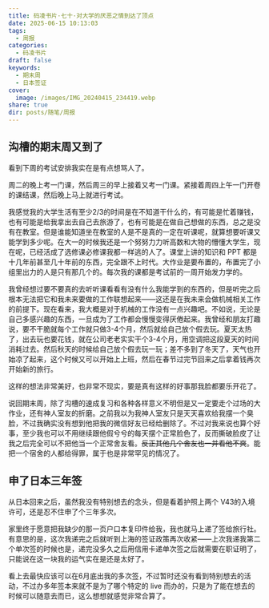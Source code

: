 ```yaml
---
title: 码凌书片·七十·对大学的厌恶之情到达了顶点
date: 2025-06-15 10:13:03
tags:
  - 周报
categories:
  - 码凌书片
draft: false
keywords:
  - 期末周
  - 日本签证
cover:
  image: /images/IMG_20240415_234419.webp
share: true
dir: posts/随笔/周报
---
```


## 沟槽的期末周又到了

看到下周的考试安排我实在是有点想骂人了。

周二的晚上考一门课，然后周三的早上接着又考一门课。紧接着周四上午一门开卷的课结课，然后晚上马上就进行考试。

我感觉我的大学生活有至少2/3的时间是在不知道干什么的，有可能是忙着赚钱，也有可能是给我拿出去自己去旅游了，也有可能是在做自己想做的东西，总之是没有在教室。但是谁能知道坐在教室的人是不是真的一定在听课呢，就算想要听课又能学到多少呢。在大一的时候我还是一个努努力力听高数和大物的懵懂大学生，现在呢，已经活成了选修课必修课我都一样逃的人了。课堂上讲的知识和 PPT 都是十几年前甚至几十年前的东西，完全跟不上时代。大作业是要布置的，布置完了小组里出力的人是只有那几个的。每次我的课都是考试前的一周开始发力学的。

我曾经想过要不要真的去听听课看看有没有什么我能学到的东西的，但是听完之后根本无法把它和我未来要做的工作联想起来——这还是在我未来会做机械相关工作的前提下。现在看来，我大概是对于机械的工作没有一点兴趣吧。不如说，无论是自己多感兴趣的东西，一旦成为了工作都会慢慢变得厌倦起来。我曾经和朋友打趣说，要不干脆就每个工作就只做3-4个月，然后就给自己放个假去玩。夏天太热了，出去玩也要花钱，就在公司老老实实干个3-4个月，用空调把这段夏天的时间消耗过去。然后秋天的时候给自己放个假去玩一玩；差不多到了冬天了，天气也开始凉了起来，这个时候又可以开始上上班，然后在春节过完节回来之后拿着钱再次开始新的旅行。

这样的想法非常美好，也非常不现实，要是真有这样的好事那我脸都要乐开花了。

说回期末周，除了沟槽的速成复习和各种各样意义不明但是又一定要走个过场的大作业，还有神人室友的折磨。之前我以为我神人室友只是天天喜欢给我摆一个臭脸，不过我确实没有想到他把我的微信好友已经给删除了。不过对我来说也算个好事，至少我也可以不用继续跟他假兮兮的每天摆个正常脸色了，反而撕破脸皮了让我之后完全可以不把他当一个正常舍友看。~~反正其他几个舍友也一并看他不爽~~。能把一个宿舍的人都给得罪，属于也是非常罕见的情况了。

## 申了日本三年签

从日本回来之后，虽然我没有特别想去的念头，但是看着护照上两个 V43的入境许可，还是忍不住申了个三年多次。

家里终于愿意把我缺少的那一页户口本复印件给我，我也就马上递了签给旅行社。有意思的是，这次我递完之后就听到上海的签证政策再次收紧——上次我递我第二个单次签的时候也是，递完没多久之后用信用卡递单次签之后就需要在职证明了，只能说在这一块我的运气实在是还是太好了。

看上去最快应该可以在6月底出我的多次签，不过暂时还没有看到特别想去的活动，不过办多年签本来就不是为了哪个特定的 live 而办的，只是为了能在想去的时候可以随意去而已，这么想想就感觉非常合算了。